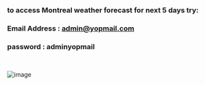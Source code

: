 ### to access Montreal weather forecast for next 5 days try:

### Email Address : admin@yopmail.com
### password      : adminyopmail
<br>

![image](https://user-images.githubusercontent.com/63328419/139084276-b827cf8a-0083-41a8-bd90-76090bd0a02e.png)



